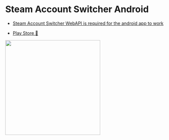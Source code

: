 # Steam Account Switcher Android

* [Steam Account Switcher WebAPI is required for the android app to work](https://github.com/sahin-a/SteamAccountSwitcher/tree/develop/SteamAccountManager)

* [Play Store 🤖](https://play.google.com/store/apps/details?id=com.sar.steamaccountswitcher)

<img src="https://user-images.githubusercontent.com/55054756/182717676-a66bd912-b89e-46ce-9abd-fc4071b9d25f.jpg" width="300">
